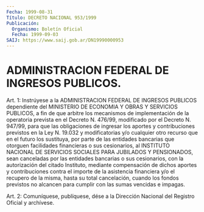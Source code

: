 ```yaml
---
Fecha: 1999-08-31
Título: DECRETO NACIONAL 953/1999
Publicación:
  Organismo: Boletín Oficial
  Fecha: 1999-09-03
SAIJ: https://www.saij.gob.ar/DN19990000953
---
```

# ADMINISTRACION FEDERAL DE INGRESOS PUBLICOS.

<a id="1"></a>
Art. 1: Instrúyese a la ADMINISTRACION FEDERAL  DE  INGRESOS PUBLICOS dependiente del MINISTERIO DE ECONOMIA Y OBRAS Y SERVICIOS PUBLICOS, a fin  de que arbitre los mecanismos de implementación de la operatoria prevista en  el Decreto N. 476/99, modificado por el Decreto N. 947/99, para que las obligaciones de ingresar los aportes y contribuciones previstos en la  Ley N. 19.032 y modificatorias y/o cualquier otro recurso que en el futuro los sustituya, por parte de las entidades bancarias que otorguen  facilidades financieras o sus cesionarios,  al  INSTITUTO  NACIONAL  DE SERVICIOS  SOCIALES  PARA JUBILADOS  Y  PENSIONADOS,  sean  canceladas    por  las  entidades bancarias  o  sus  cesionarios,  con  la  autorización  del  citado Instituto, mediante compensación de dichos aportes y contribuciones contra el importe de la asistencia financiera y/o el recupero de la misma, hasta su total cancelación, cuando los  fondos  previstos no alcancen   para  cumplir  con  las  sumas  vencidas  e  impagas.

<a id="2"></a>
Art. 2: Comuníquese,  publíquese, dése a la Dirección Nacional del Registro Oficial y archívese.